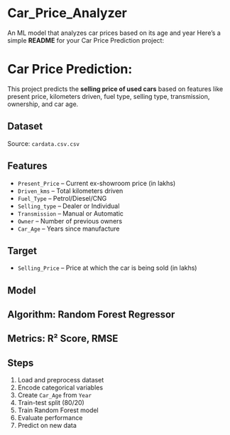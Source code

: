 # Car_Price_Analyzer
An ML model that analyzes car prices based on its age and year
Here’s a simple **README** for your Car Price Prediction project:

# Car Price Prediction:

This project predicts the **selling price of used cars** based on features like present price, kilometers driven, fuel type, selling type, transmission, ownership, and car age.

## Dataset
 Source: `cardata.csv.csv`


## Features

* `Present_Price` – Current ex-showroom price (in lakhs)
* `Driven_kms` – Total kilometers driven
* `Fuel_Type` – Petrol/Diesel/CNG
* `Selling_type` – Dealer or Individual
* `Transmission` – Manual or Automatic
* `Owner` – Number of previous owners
* `Car_Age` – Years since manufacture

## Target

* `Selling_Price` – Price at which the car is being sold (in lakhs)

## Model

## Algorithm: Random Forest Regressor
## Metrics: R² Score, RMSE

## Steps

1. Load and preprocess dataset
2. Encode categorical variables
3. Create `Car_Age` from `Year`
4. Train-test split (80/20)
5. Train Random Forest model
6. Evaluate performance
7. Predict on new data

